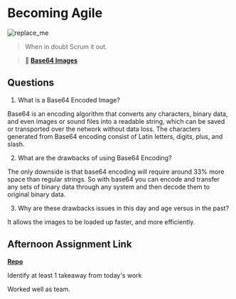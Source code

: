 # Becoming Agile

![replace_me](https://codeworks.blob.core.windows.net/public/assets/img/illustrations/placeholder.svg)

> When in doubt Scrum it out.

> **📖 [Base64 Images](https://codeworksacademy.com/fs-student-guide/resources/wk8-9/06-Base64)**

## Questions

1. What is a Base64 Encoded Image?

Base64 is an encoding algorithm that converts any characters, binary data, and even images or sound files into a readable string, which can be saved or transported over the network without data loss. The characters generated from Base64 encoding consist of Latin letters, digits, plus, and slash.

2. What are the drawbacks of using Base64 Encoding?

The only downside is that base64 encoding will require around 33% more space than regular strings. So with base64 you can encode and transfer any sets of binary data through any system and then decode them to original binary data.

3. Why are these drawbacks issues in this day and age versus in the past?

It allows the images to be loaded up faster, and more efficiently.

## Afternoon Assignment Link

**[Repo](https://github.com/Miles-Collins/<ASSIGNMENT_REPO>)**

Identify at least 1 takeaway from today's work

Worked well as team.
